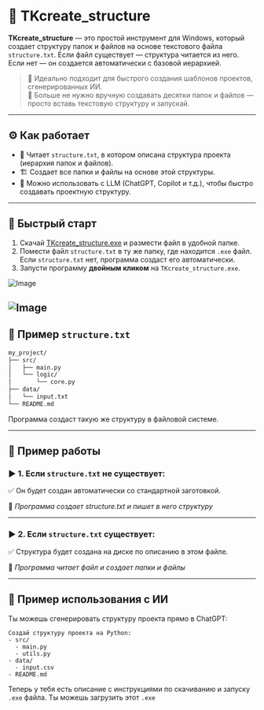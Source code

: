 


# 🧱 TKcreate_structure

**TKcreate_structure** — это простой инструмент для Windows, который создает структуру папок и файлов на основе текстового файла `structure.txt`. Если файл существует — структура читается из него. Если нет — он создается автоматически с базовой иерархией.

> 📌 Идеально подходит для быстрого создания шаблонов проектов, сгенерированных ИИ.  
> 📁 Больше не нужно вручную создавать десятки папок и файлов — просто вставь текстовую структуру и запускай.

---

## ⚙️ Как работает

- 📄 Читает `structure.txt`, в котором описана структура проекта (иерархия папок и файлов).
- 🏗 Создает все папки и файлы на основе этой структуры.
- 🧠 Можно использовать с LLM (ChatGPT, Copilot и т.д.), чтобы быстро создавать проектную структуру.

---

## 🚀 Быстрый старт

1. Скачай [TKcreate_structure.exe](https://github.com/skaylife/TKcreate_structure/releases/download/v1.0.0/TKcreate_structure.exe) и размести файл в удобной папке.
2. Помести файл `structure.txt` в ту же папку, где находится `.exe` файл. Если `structure.txt` нет, программа создаст его автоматически.
3. Запусти программу **двойным кликом** на `TKcreate_structure.exe`.

![Image](https://github.com/user-attachments/assets/ed64073f-a6e4-4315-8a87-fea1ae21fa18)

![Image](https://github.com/user-attachments/assets/203b20fd-8d30-4d1d-80ad-8326b54ef727)
---

## 📂 Пример `structure.txt`

```txt
my_project/
├── src/
│   ├── main.py
│   └── logic/
│       └── core.py
├── data/
│   └── input.txt
└── README.md
```

Программа создаст такую же структуру в файловой системе.

---

## 🧪 Пример работы

### ▶️ 1. Если `structure.txt` **не существует**:

✅ Он будет создан автоматически со стандартной заготовкой.

📸 *Программа создает structure.txt и пишет в него структуру*


---

### ▶️ 2. Если `structure.txt` **существует**:

✅ Структура будет создана на диске по описанию в этом файле.

📸 *Программа читает файл и создает папки и файлы*


---

## 🧠 Пример использования с ИИ

Ты можешь сгенерировать структуру проекта прямо в ChatGPT:

```
Создай структуру проекта на Python:
- src/
  - main.py
  - utils.py
- data/
  - input.csv
- README.md
```

Теперь у тебя есть описание с инструкциями по скачиванию и запуску `.exe` файла. Ты можешь загрузить этот `.exe` 